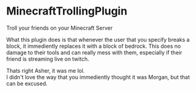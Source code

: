 # MinecraftTrollingPlugin
Troll your friends on your Minecraft Server
 
  
What this plugin does is that whenever the user that you specify breaks a block, it immediently replaces it with a block of bedrock. This does no damage to their tools and can really mess with them, especially if their friend is streaming live on twitch.
 
  
   
    
Thats right Asher, it was me lol.  
I didn't love the way that you immediently thought it was Morgan, but that can be excused. 
